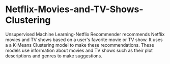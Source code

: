 # Netflix-Movies-and-TV-Shows-Clustering
Unsupervised Machine Learning-Netflix Recommender recommends Netflix movies and TV shows based on a user's favorite movie or TV show. It uses a a K-Means Clustering model to make these recommendations. These models use information about movies and TV shows such as their plot descriptions and genres to make suggestions.
